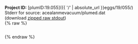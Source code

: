 **Project ID:** [plumID:19.055]({{ '/' | absolute_url }}eggs/19/055/)  
Stderr for source:  acealanmevacuum/plumed.dat   
(download [zipped raw stdout](plumed.dat.plumed_master.stdout.txt.zip))  
{% raw %}
<pre>
</pre>
{% endraw %}
